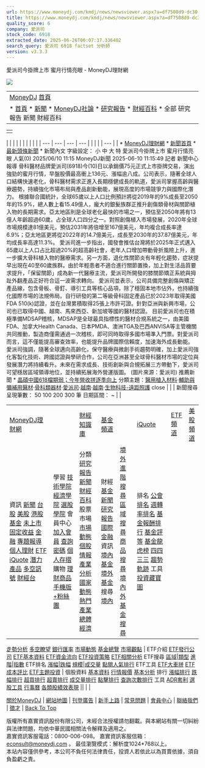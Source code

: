 ```yaml
---
url: https://www.moneydj.com/kmdj/news/newsviewer.aspx?a=df7508d9-dc30-4b49-a088-54f593dfaa67
title: https://www.moneydj.com/kmdj/news/newsviewer.aspx?a=df7508d9-dc30-4b49-a088-54f593dfaa67
quality_score: 6
company: 愛派司
stock_code: 6918
extracted_date: 2025-06-26T06:07:37.336402
search_query: 愛派司 6918 factset 分析師
version: v3.3.3
---
```


愛派司今掛牌上市 蜜月行情亮眼 - MoneyDJ理財網






![](/images/Free.gif)

|  |
| --- |
| [MoneyDJ](https://www.moneydj.com "MoneyDJ")  [首頁](/kmdj/ "首頁") |
| * [首頁](/kmdj/) * [新聞](newshome.aspx) * [MoneyDJ社論](../editorial/editorialhome.aspx) * [研究報告](../report/reporthome.aspx) * [財經百科](../wiki/wikihome.aspx) * 全部   研究報告   新聞   財經百科 |

|  |
| --- |
|  |

|  |
|  |
| |  |  |  |  | | --- | --- | --- | --- | | |  | | --- | | * [MoneyDJ理財網](https://www.moneydj.com) * [新聞首頁](/kmdj/news/newshome.aspx) * [最新頭條新聞](https://www.moneydj.com/kmdj/news/newsreallist.aspx?a=mb010000) * 新聞內文  字級設定： 小 中 大 特  愛派司今掛牌上市 蜜月行情亮眼  人氣(0) 2025/06/10 11:15  MoneyDJ新聞 2025-06-10 11:15:49 記者 新聞中心 報導  骨科醫材品牌愛派司(6918)今(10)日以承銷價75元正式上市掛牌交易，演出強勁的蜜月行情，早盤股價最高衝上136元、漲幅逾八成。公司表示，隨著全球人口結構快速老化，骨科醫材需求正進入長期穩健成長的軌道，愛派司掌握高齡與醫療趨勢，持續強化市場布局與產品創新動能，展現高度的市場競爭力與國際化潛力。  根據聯合國統計，全球65歲以上人口比例預計將從2019年的9%成長至2050年的15.9%，總人數上看15.49億人，龐大的銀髮族群正推升創傷類骨材與關節植入物的長期需求。亞太地區則是全球老化最快的市場之一，預估至2050年將有13億人年齡超過60歲，占全球人口四分之一。對照創傷植入市場發展，2020年全球市場規模達81億美元，預估2031年將倍增至167億美元，年均複合成長率達6.9%；亞太地區更將從2022年的14.7億美元，成長至2030年的37.87億美元，年均成長率高達11.3%。  愛派司進一步指出，國發會推估台灣將於2025年正式邁入65歲以上人口占比超過20%的超高齡社會，老年人口增加帶動骨折風險上升，進一步擴大骨科植入物的醫療需求。另一方面，退化性關節炎有年輕化趨勢，症狀提早出現在40至60歲族群。由於年輕患者不適合進行關節置換，加上對生活品質要求提升，「保留關節」成為新一代醫療主流，愛派司所開發的膝關節矯正系統與拇趾外翻產品正好符合這一波需求轉向。  愛派司並表示，公司具備完整創傷與矯正產品線，包含骨板、骨釘、導引工具等核心品項，除了穩固本地市佔外，也持續強化國際市場的法規佈局。自行研發的第⼆等級骨科固定產品已於2023年取得美國FDA 510(k)認證，並在台灣累積取得25張上市許可證。針對亞洲與新興市場，公司也已取得中國、越南、馬來西亞、新加坡等國的醫材認證。  目前愛派司也在積極準備MDSAP稽核，MDSAP是全球最具指標性的醫材合規系統之一，由美國FDA、加拿大Health Canada、日本PMDA、澳洲TGA及巴西ANVISA等主管機關共同推動，製造商僅需通過一次稽核，即可同時取得多國市場準入門票。對愛派司而言，這不僅能提高審查效率，也能提升品牌國際信賴度，加速海外成長動能。  愛派司強調，隨著全球邁向高齡化，保守醫療與微創手術趨勢明確，加上愛派司強化客製化技術、跨國認證與學研合作，公司在亞洲甚至全球骨科醫材市場的定位與發展潛力將持續看升。未來在需求成長、技術創新與合規拓展三方帶動下，愛派司可望穩居區域領導地位，並持續拓展海外營運版圖。  (圖片來源：愛派司)            推薦新聞       * [晶碩中國618檔期弱；今年營收拼逐季向上](https://www.moneydj.com/kmdj/news/newsviewer.aspx?a=fcc3f3cf-a6d7-4582-9df5-9cc88921f025)  分類主題：[醫用植入材料](/kmdj/common/listnewarticles.aspx?svc=NW&a=C0.C017115)‧[輔助與彌補用醫材](/kmdj/common/listnewarticles.aspx?svc=NW&a=C0.C017133)‧[骨科類器材](/kmdj/common/listnewarticles.aspx?svc=NW&a=C0.C017136)‧[愛派司](/kmdj/common/listnewarticles.aspx?svc=NW&a=TW.6918)‧[越南](/kmdj/common/listnewarticles.aspx?svc=NW&a=X0400049)‧[越南](/kmdj/common/listnewarticles.aspx?svc=NW&a=X1300026)‧[生物科技-遠距照護](/kmdj/common/listnewarticles.aspx?svc=NW&a=X1900130)  close | |  | 新聞搜尋  呈現筆數：  50 100 200 300 筆  日期區間：    ~ | |

|  |  |  |  |  |  |  |  |
| --- | --- | --- | --- | --- | --- | --- | --- |
| [MoneyDJ理財網](https://www.moneydj.com/) | | [財經知識庫](https://www.moneydj.com/KMDJ/) | [基金頻道](https://www.moneydj.com/funddj/) | | [iQuote](https://www.moneydj.com/iquote/) | [ETF頻道](https://www.moneydj.com/etf/) | [美股頻道](https://www.moneydj.com/us/) |
| 資訊  [新聞](https://www.moneydj.com/KMDJ/News/NewsHome.aspx) [台股](https://www.moneydj.com/z/z00.htm) [美股](https://www.moneydj.com/us/) [港股](https://www.moneydj.com/HKb2b/HK00.htm) [基金](https://www.moneydj.com/funddj/) [未上市](https://www.moneydj.com/z/z200.htm)  [固定收益](https://www.moneydj.com/fi/) [金融](https://www.moneydj.com/r/r00.htm) [專題報導](https://www.moneydj.com/Topics/) [個人理財](https://www.moneydj.com/rich/) [ETF](https://www.moneydj.com/etf/) [iQuote](https://www.moneydj.com/iquote/) [潛力產品](https://www.moneydj.com/hotproduct/HotProducthome.xdjhtm)  [多空訊號](https://www.moneydj.com/houseview/)  [財經台](https://tv.moneydj.com/tv/) | 學習  [技術學院](https://www.moneydj.com/z/analyst/analyst_home.htm) [經濟學院](https://www.moneydj.com/FUNDDJ/YA/YP809000.DJHTM) [選股學院](https://www.moneydj.com/z/zk/zk00.htm?a=$^$^K$^KSTUDY]ASP)  會員中心  [加入會員](https://www.moneydj.com/e/newage/exa0100.asp) [查詢密碼](https://www.moneydj.com/e/newage/exa0500.asp) [個人存摺](https://www.moneydj.com/e/newage/eyd0100.asp)  購物  [理財商品](https://www.moneydj.com/e/newage/buyproduct.htm)  [手機版](//m.moneydj.com) [+粉絲團](https://www.moneydj.com/z/AD/facebook/MoneyDJ-FB.html) | 分類  [研究報告](https://www.moneydj.com/KMDJ/Report/ReportHome.aspx) [新聞](https://www.moneydj.com/KMDJ/News/NewsHome.aspx)  [財經百科](https://www.moneydj.com/KMDJ/Wiki/WikiHome.aspx)  股票市場  [市場動態](https://www.moneydj.com/KMDJ/Report/ReportSubjectList.aspx?a=X0100000) [個股情報](https://www.moneydj.com/KMDJ/Report/ReportSubjectList.aspx?a=X0200000) [產業分析](https://www.moneydj.com/KMDJ/Report/ReportSubjectList.aspx?a=X0300000) [國家動態](https://www.moneydj.com/KMDJ/Report/ReportSubjectList.aspx?a=X0400000) [熱門產業](https://www.moneydj.com/KMDJ/Report/ReportSubjectList.aspx?a=X1900000) [總體經濟](https://www.moneydj.com/KMDJ/Report/ReportSubjectList.aspx?a=X2000000) | 財經  [基金新聞](https://www.moneydj.com/funddj/ya/YP051000.djhtm) [研究報告](https://www.moneydj.com/funddj/yb/YP053000_FB000001.djhtm) [國際金融](https://www.moneydj.com/funddj/yl/BFRE01.djhtm)  資訊  [境內基金](https://www.moneydj.com/funddj/ya/yp082000.djhtm) [境外基金](https://www.moneydj.com/funddj/ya/yp081001.djhtm)  搜尋  [境內](https://www.moneydj.com/funddj/yb/YP301000.djhtm)|[境外](https://www.moneydj.com/funddj/yb/YP301001.djhtm) [進階搜尋](https://www.moneydj.com/funddj/ys/YP305001.djhtm) [區域搜尋](https://www.moneydj.com/funddj/yl/yp081003.djhtm?A=1) [商品搜尋](https://www.moneydj.com/funddj/yl/YP305103.djhtm) [境內外基金搜尋](https://www.moneydj.com/funddjx/fundsearch.xdjhtm) | 排名  [公會排名](https://www.moneydj.com/funddj/ya/YP401002.djhtm) [週轉率排名](https://www.moneydj.com/funddj/ya/YP407000.djhtm) [基金報酬排行](https://www.moneydj.com/funddj/ya/YP401001.djhtm) [基金評等](https://www.moneydj.com/funddj/ya/yp081003.djhtm) [基金龍虎榜](https://www.moneydj.com/funddj/ya/yp306.djhtm) [四四三三](https://www.moneydj.com/funddj/yl/YP081008.djhtm) [趨勢軌跡](https://www.moneydj.com/funddj/yl/YP081009.djhtm)  工具 [投資藏寶圖](https://www.moneydj.com/funddj/ya/YP409040.djhtm) |

 [走勢分析](https://www.moneydj.com/iquote/iquoteidxchart.djhtm) [多空瞭望](https://www.moneydj.com/iquote/iquotehvgscore.djhtm) [銀行匯率](https://www.moneydj.com/iquote/iquoteexchange.djhtm) [市場動態](https://www.moneydj.com/iquote/iQuoteReturn.djhtm) [基金總覽](https://www.moneydj.com/iquote/iQuoteFundCat.djhtm) [市場觀點](https://www.moneydj.com/iquote/iquotenewsmkt.djhtm) | ETF介紹  [ETF發行公司](https://www.moneydj.com/etf/eb/et303001.djhtm) [ETF基本資料](https://www.moneydj.com/etf/x/Basic/Basic0004.xdjhtm?etfid=SPY) [ETF資金流向](https://www.moneydj.com/ETF/X/Basic/Basic0015.xdjhtm?etfid=SPY) [ETF投資策略](https://www.moneydj.com/etf/x/Basic/Basic0018.xdjhtm?etfid=SPY) [ETF相關分析](https://www.moneydj.com/ETF/X/Basic/Basic0014.xdjhtm?etfid=SPY)  ETF搜尋  [區域](https://www.moneydj.com/etf/eb/et081003.djhtm)|[類型](https://www.moneydj.com/etf/eb/et305103.djhtm) [進階](https://www.moneydj.com/etf/eb/et305001.djhtm)|[指數](https://www.moneydj.com/etf/x/Search/Search0001.xdjhtm)  ETF排名  [漲幅](https://www.moneydj.com/etf/x/Rank/Rank0001.xdjhtm?eRank=up&eOrd=T800500)|[跌幅](https://www.moneydj.com/etf/x/Rank/Rank0001.xdjhtm?eRank=dn&eOrd=T800500&eSort=2) [規模](https://www.moneydj.com/etf/x/Rank/Rank0004.xdjhtm?eRank=mkt&eOrd=T150032)|[成交量](https://www.moneydj.com/etf/x/Rank/Rank0004.xdjhtm?eRank=vol&eOrd=T800100) [點閱人氣排行](https://www.moneydj.com/etf/x/Rank/Rank0013-1.xdjhtm?eRank=click)  ETF工具  [ETF大車拼](https://www.moneydj.com/etf/ed/ETFCompare.djhtm) [ETF成本評比](https://www.moneydj.com/etf/ed/et401001.djhtm?iitem=4) [ETF主題投資](https://www.moneydj.com/etf/TopicInvest/TopicInvest.djhtm) | 個股資料  [基本資料](https://www.moneydj.com/us/basic/basic0001/JNJ) [行情報價](https://www.moneydj.com/us/basic/basic0002/JNJ) [基本分析](https://www.moneydj.com/us/basic/basic0004/JNJ)  排行  [漲幅排行](https://www.moneydj.com/us/rank/rank0001) [跌幅排行](https://www.moneydj.com/us/rank/rank0002) [超買排行](https://www.moneydj.com/us/rank/rank0007) [超賣排行](https://www.moneydj.com/us/rank/rank0008) [成交量排行](https://www.moneydj.com/us/rank/rank0009) [點擊排行](https://www.moneydj.com/us/rank/rank0028) [查詢次數排行](https://www.moneydj.com/us/rank/rank0030)  工具  [ADR套利](https://www.moneydj.com/us/tool/tool0001) [選股工具](https://www.moneydj.com/us/tool/tool0003) [行事曆](https://www.moneydj.com/us/tool/tool0011) [各類股績效表現](https://www.moneydj.com/us/tool/tool0012) ||  | |

[關於MoneyDJ](https://www.moneydj.com/z/ABMoneydj/aboutmoneydj1.djhtm) | [網站地圖](https://www.moneydj.com/z/ABMoneydj/MoneydjMap.djhtm) | [刊登廣告](https://www.moneydj.com/funddj/yc/AdPromote.djhtm?a=home) | [新手上路](https://www.moneydj.com/z/help/index.html) | [常見問題](https://www.moneydj.com/e/newage/faq.htm) | [會員中心](https://www.moneydj.com/e/newage/default.htm) | [聯絡我們](mailto:service@moneydj.com) | [徵才](https://www.moneydj.com/z/ABMoneydj/aboutmoneydj5.djhtm) | [Back To Top](javascript:void(0);)

版權所有嘉實資訊股份有限公司，未經合法授權請勿翻載。與本網站有關一切糾紛與法律問題，均依中華民國相關法令解釋及適用之。  
嘉實資訊客服電話：0800-006-098。 嘉實資訊客服信箱：[econsult@moneydj.com](mailto:econsult@moneydj.com) 。 最佳瀏覽模式：解析度1024\*768以上。  
本站內容僅供參考，本公司不負任何法律責任，投資人若依此以為買賣依據，須自負盈虧之責。